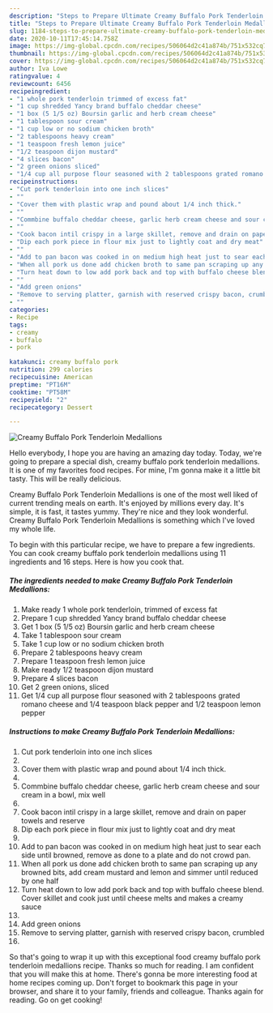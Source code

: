 ```yaml
---
description: "Steps to Prepare Ultimate Creamy Buffalo Pork Tenderloin Medallions"
title: "Steps to Prepare Ultimate Creamy Buffalo Pork Tenderloin Medallions"
slug: 1184-steps-to-prepare-ultimate-creamy-buffalo-pork-tenderloin-medallions
date: 2020-10-11T17:45:14.758Z
image: https://img-global.cpcdn.com/recipes/506064d2c41a874b/751x532cq70/creamy-buffalo-pork-tenderloin-medallions-recipe-main-photo.jpg
thumbnail: https://img-global.cpcdn.com/recipes/506064d2c41a874b/751x532cq70/creamy-buffalo-pork-tenderloin-medallions-recipe-main-photo.jpg
cover: https://img-global.cpcdn.com/recipes/506064d2c41a874b/751x532cq70/creamy-buffalo-pork-tenderloin-medallions-recipe-main-photo.jpg
author: Iva Lowe
ratingvalue: 4
reviewcount: 6456
recipeingredient:
- "1 whole pork tenderloin trimmed of excess fat"
- "1 cup shredded Yancy brand buffalo cheddar cheese"
- "1 box (5 1/5 oz) Boursin garlic and herb cream cheese"
- "1 tablespoon sour cream"
- "1 cup low or no sodium chicken broth"
- "2 tablespoons heavy cream"
- "1 teaspoon fresh lemon juice"
- "1/2 teaspoon dijon mustard"
- "4 slices bacon"
- "2 green onions sliced"
- "1/4 cup all purpose flour seasoned with 2 tablespoons grated romano cheese and 14 teaspoon black pepper and 12 teaspoon lemon pepper"
recipeinstructions:
- "Cut pork tenderloin into one inch slices"
- ""
- "Cover them with plastic wrap and pound about 1/4 inch thick."
- ""
- "Commbine buffalo cheddar cheese, garlic herb cream cheese and sour cream in a bowl, mix well"
- ""
- "Cook bacon intil crispy in a large skillet, remove and drain on paper towels and reserve"
- "Dip each pork piece in flour mix just to lightly coat and dry meat"
- ""
- "Add to pan bacon was cooked in on medium high heat just to sear each side until browned, remove as done to a plate and do not crowd pan."
- "When all pork us done add chicken broth to same pan scraping up any browned bits, add cream mustard and lemon and simmer until reduced by one half"
- "Turn heat down to low add pork back and top with buffalo cheese blend. Cover skillet and cook just until cheese melts and makes a creamy sauce"
- ""
- "Add green onions"
- "Remove to serving platter, garnish with reserved crispy bacon, crumbled"
- ""
categories:
- Recipe
tags:
- creamy
- buffalo
- pork

katakunci: creamy buffalo pork 
nutrition: 299 calories
recipecuisine: American
preptime: "PT16M"
cooktime: "PT58M"
recipeyield: "2"
recipecategory: Dessert

---
```



![Creamy Buffalo Pork Tenderloin Medallions](https://img-global.cpcdn.com/recipes/506064d2c41a874b/751x532cq70/creamy-buffalo-pork-tenderloin-medallions-recipe-main-photo.jpg)

Hello everybody, I hope you are having an amazing day today. Today, we're going to prepare a special dish, creamy buffalo pork tenderloin medallions. It is one of my favorites food recipes. For mine, I'm gonna make it a little bit tasty. This will be really delicious.



Creamy Buffalo Pork Tenderloin Medallions is one of the most well liked of current trending meals on earth. It's enjoyed by millions every day. It's simple, it is fast, it tastes yummy. They're nice and they look wonderful. Creamy Buffalo Pork Tenderloin Medallions is something which I've loved my whole life.


To begin with this particular recipe, we have to prepare a few ingredients. You can cook creamy buffalo pork tenderloin medallions using 11 ingredients and 16 steps. Here is how you cook that.

<!--inarticleads1-->

##### The ingredients needed to make Creamy Buffalo Pork Tenderloin Medallions:

1. Make ready 1 whole pork tenderloin, trimmed of excess fat
1. Prepare 1 cup shredded Yancy brand buffalo cheddar cheese
1. Get 1 box (5 1/5 oz) Boursin garlic and herb cream cheese
1. Take 1 tablespoon sour cream
1. Take 1 cup low or no sodium chicken broth
1. Prepare 2 tablespoons heavy cream
1. Prepare 1 teaspoon fresh lemon juice
1. Make ready 1/2 teaspoon dijon mustard
1. Prepare 4 slices bacon
1. Get 2 green onions, sliced
1. Get 1/4 cup all purpose flour seasoned with 2 tablespoons grated romano cheese and 1/4 teaspoon black pepper and 1/2 teaspoon lemon pepper




<!--inarticleads2-->

##### Instructions to make Creamy Buffalo Pork Tenderloin Medallions:

1. Cut pork tenderloin into one inch slices
1. 
1. Cover them with plastic wrap and pound about 1/4 inch thick.
1. 
1. Commbine buffalo cheddar cheese, garlic herb cream cheese and sour cream in a bowl, mix well
1. 
1. Cook bacon intil crispy in a large skillet, remove and drain on paper towels and reserve
1. Dip each pork piece in flour mix just to lightly coat and dry meat
1. 
1. Add to pan bacon was cooked in on medium high heat just to sear each side until browned, remove as done to a plate and do not crowd pan.
1. When all pork us done add chicken broth to same pan scraping up any browned bits, add cream mustard and lemon and simmer until reduced by one half
1. Turn heat down to low add pork back and top with buffalo cheese blend. Cover skillet and cook just until cheese melts and makes a creamy sauce
1. 
1. Add green onions
1. Remove to serving platter, garnish with reserved crispy bacon, crumbled
1. 




So that's going to wrap it up with this exceptional food creamy buffalo pork tenderloin medallions recipe. Thanks so much for reading. I am confident that you will make this at home. There's gonna be more interesting food at home recipes coming up. Don't forget to bookmark this page in your browser, and share it to your family, friends and colleague. Thanks again for reading. Go on get cooking!
